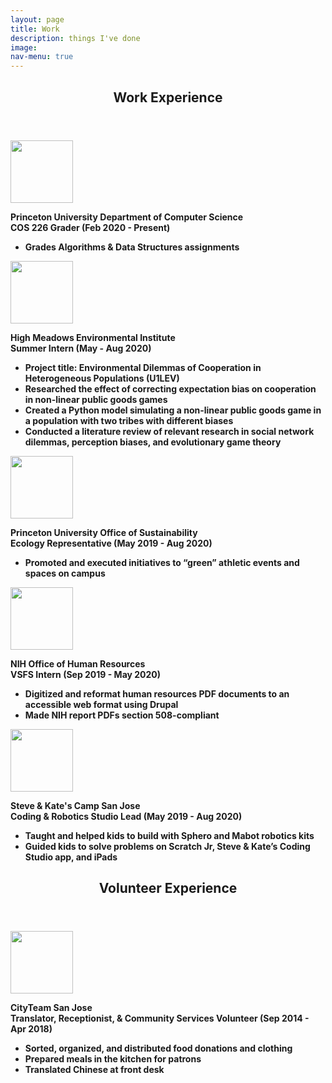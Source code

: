 ```yaml
---
layout: page
title: Work
description: things I've done
image:
nav-menu: true
---
```


<!-- Main -->
<div id="main" class="alt">

<!-- One -->
<section id="one">
	<div class="inner">
		<header class="major">
			<h1>Work Experience</h1>
		</header>

  <p><img style='vertical-align:middle;' src="{% link assets/images/princeton.png %}" alt="" height="100" />
  <div style='vertical-align:middle; display:inline;'>
  <b>Princeton University Department of Computer Science<b>
  <br>COS 226 Grader (Feb 2020 - Present)
  <ul>
    <li>Grades Algorithms & Data Structures assignments</li>
  </ul>
  </div>
  </p>

  <p><img style='vertical-align:middle;' src="{% link assets/images/hmei-logo.svg %}" alt="" height="100" />
  <div style='vertical-align:middle; display:inline;'>
  <b>High Meadows Environmental Institute</b>
  <br>Summer Intern (May - Aug 2020)
  <ul>
    <li>Project title: Environmental Dilemmas of Cooperation in Heterogeneous Populations (U1LEV)</li>
    <li>Researched the effect of correcting expectation bias on cooperation in non-linear public goods games</li>
    <li>Created a Python model simulating a non-linear public goods game in a population with two tribes with different biases</li>
    <li>Conducted a literature review of relevant research in social network dilemmas, perception biases, and evolutionary game theory</li>
  </ul>
  </div>
  </p>

  <p><img style='vertical-align:middle;' src="{% link assets/images/princeton.png %}" alt="" height="100" />
  <div style='vertical-align:middle; display:inline;'>
  <b>Princeton University Office of Sustainability</b>
  <br>Ecology Representative (May 2019 - Aug 2020)
  <ul>
    <li>Promoted and executed initiatives to “green” athletic events and spaces on campus</li>
  </ul>
  </div>
  </p>

  <p><img style='vertical-align:middle;' src="{% link assets/images/nih-logo.png %}" alt="" height="100" />
  <div style='vertical-align:middle; display:inline;'>
  <b>NIH Office of Human Resources</b>
  <br>VSFS Intern (Sep 2019 - May 2020)
  <ul>
    <li>Digitized and reformat human resources PDF documents to an accessible web format using Drupal</li>
    <li>Made NIH report PDFs section 508-compliant</li>
  </ul>
  </div>
  </p>

  <p><img style='vertical-align:middle;' src="{% link assets/images/sk.png %}" alt="" height="100" />
  <div style='vertical-align:middle; display:inline;'>
  <b>Steve & Kate's Camp San Jose</b>
  <br>Coding & Robotics Studio Lead (May 2019 - Aug 2020)
  <ul>
    <li>Taught and helped kids to build with Sphero and Mabot robotics kits</li>
    <li>Guided kids to solve problems on Scratch Jr, Steve & Kate’s Coding Studio app, and iPads</li>
  </ul>
  </div>
  </p>

  <header class="major">
    <h1>Volunteer Experience</h1>
  </header>

  <p><img style='vertical-align:middle;' src="{% link assets/images/cityteam.png %}" alt="" height="100" />
  <div style='vertical-align:middle; display:inline;'>
  <b>CityTeam San Jose</b>
  <br>Translator, Receptionist, & Community Services Volunteer (Sep 2014 - Apr 2018)
  <ul>
    <li>Sorted, organized, and distributed food donations and clothing</li>
    <li>Prepared meals in the kitchen for patrons</li>
    <li>Translated Chinese at front desk</li>
  </ul>
  </div>
  </p>

</div>
</div>
